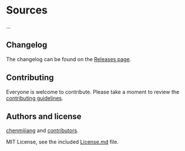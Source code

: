 # Sources

...

## Changelog

The changelog can be found on the [Releases page](/releases).

## Contributing

Everyone is welcome to contribute. Please take a moment to review the [contributing guidelines](Contributing.md).

## Authors and license

[chenmijiang](https://github.com/chenmijiang/sources) and [contributors](/graphs/contributors).

MIT License, see the included [License.md](License.md) file.
